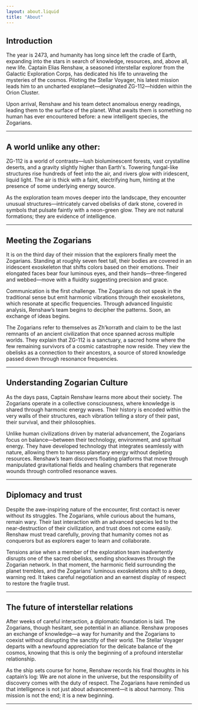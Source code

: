 ```yaml
---
layout: about.liquid
title: "About"
---
```


## Introduction

The year is 2473, and humanity has long since left the cradle of Earth, expanding into the stars in search of knowledge, resources, and, above all, new life. Captain Elias Renshaw, a seasoned interstellar explorer from the Galactic Exploration Corps, has dedicated his life to unraveling the mysteries of the cosmos. Piloting the Stellar Voyager, his latest mission leads him to an uncharted exoplanet—designated ZG-112—hidden within the Orion Cluster.

Upon arrival, Renshaw and his team detect anomalous energy readings, leading them to the surface of the planet. What awaits them is something no human has ever encountered before: a new intelligent species, the Zogarians.

---

## A world unlike any other: 

ZG-112 is a world of contrasts—lush bioluminescent forests, vast crystalline deserts, and a gravity slightly higher than Earth's. Towering fungal-like structures rise hundreds of feet into the air, and rivers glow with iridescent, liquid light. The air is thick with a faint, electrifying hum, hinting at the presence of some underlying energy source.

As the exploration team moves deeper into the landscape, they encounter unusual structures—intricately carved obelisks of dark stone, covered in symbols that pulsate faintly with a neon-green glow. They are not natural formations; they are evidence of intelligence.

---

## Meeting the Zogarians 

It is on the third day of their mission that the explorers finally meet the Zogarians. Standing at roughly seven feet tall, their bodies are covered in an iridescent exoskeleton that shifts colors based on their emotions. Their elongated faces bear four luminous eyes, and their hands—three-fingered and webbed—move with a fluidity suggesting precision and grace.

Communication is the first challenge. The Zogarians do not speak in the traditional sense but emit harmonic vibrations through their exoskeletons, which resonate at specific frequencies. Through advanced linguistic analysis, Renshaw’s team begins to decipher the patterns. Soon, an exchange of ideas begins.

The Zogarians refer to themselves as Zh’korrath and claim to be the last remnants of an ancient civilization that once spanned across multiple worlds. They explain that ZG-112 is a sanctuary, a sacred home where the few remaining survivors of a cosmic catastrophe now reside. They view the obelisks as a connection to their ancestors, a source of stored knowledge passed down through resonance frequencies.

---

## Understanding Zogarian Culture

As the days pass, Captain Renshaw learns more about their society. The Zogarians operate in a collective consciousness, where knowledge is shared through harmonic energy waves. Their history is encoded within the very walls of their structures, each vibration telling a story of their past, their survival, and their philosophies.

Unlike human civilizations driven by material advancement, the Zogarians focus on balance—between their technology, environment, and spiritual energy. They have developed technology that integrates seamlessly with nature, allowing them to harness planetary energy without depleting resources. Renshaw’s team discovers floating platforms that move through manipulated gravitational fields and healing chambers that regenerate wounds through controlled resonance waves.

---

## Diplomacy and trust

Despite the awe-inspiring nature of the encounter, first contact is never without its struggles. The Zogarians, while curious about the humans, remain wary. Their last interaction with an advanced species led to the near-destruction of their civilization, and trust does not come easily. Renshaw must tread carefully, proving that humanity comes not as conquerors but as explorers eager to learn and collaborate.

Tensions arise when a member of the exploration team inadvertently disrupts one of the sacred obelisks, sending shockwaves through the Zogarian network. In that moment, the harmonic field surrounding the planet trembles, and the Zogarians’ luminous exoskeletons shift to a deep, warning red. It takes careful negotiation and an earnest display of respect to restore the fragile trust.

---

## The future of interstellar relations

After weeks of careful interaction, a diplomatic foundation is laid. The Zogarians, though hesitant, see potential in an alliance. Renshaw proposes an exchange of knowledge—a way for humanity and the Zogarians to coexist without disrupting the sanctity of their world. The Stellar Voyager departs with a newfound appreciation for the delicate balance of the cosmos, knowing that this is only the beginning of a profound interstellar relationship.

As the ship sets course for home, Renshaw records his final thoughts in his captain’s log: We are not alone in the universe, but the responsibility of discovery comes with the duty of respect. The Zogarians have reminded us that intelligence is not just about advancement—it is about harmony. This mission is not the end; it is a new beginning.

---

<!-- Prompt: ChatGPT "Write a long blog about an interstellar explorer first coming into contact with a new life species called Zogarians. introduce the explorer and other sections" -->